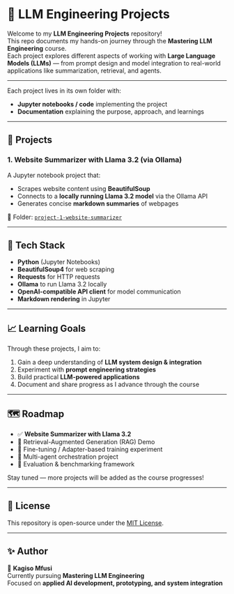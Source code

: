 # 🧠 LLM Engineering Projects

Welcome to my **LLM Engineering Projects** repository!  
This repo documents my hands-on journey through the **Mastering LLM Engineering** course.  
Each project explores different aspects of working with **Large Language Models (LLMs)** — from prompt design and model integration to real-world applications like summarization, retrieval, and agents.

---


Each project lives in its own folder with:
- **Jupyter notebooks / code** implementing the project
- **Documentation** explaining the purpose, approach, and learnings

---

## 🚀 Projects

### 1. Website Summarizer with Llama 3.2 (via Ollama)
A Jupyter notebook project that:
- Scrapes website content using **BeautifulSoup**
- Connects to a **locally running Llama 3.2 model** via the Ollama API
- Generates concise **markdown summaries** of webpages

📂 Folder: [`project-1-website-summarizer`](./project-1-website-summarizer)

---

## 🔧 Tech Stack

- **Python** (Jupyter Notebooks)
- **BeautifulSoup4** for web scraping
- **Requests** for HTTP requests
- **Ollama** to run Llama 3.2 locally
- **OpenAI-compatible API client** for model communication
- **Markdown rendering** in Jupyter

---

## 📈 Learning Goals

Through these projects, I aim to:
1. Gain a deep understanding of **LLM system design & integration**  
2. Experiment with **prompt engineering strategies**  
3. Build practical **LLM-powered applications**  
4. Document and share progress as I advance through the course  

---

## 🗺️ Roadmap

- ✅ **Website Summarizer with Llama 3.2**  
- 🔄 Retrieval-Augmented Generation (RAG) Demo  
- 🔄 Fine-tuning / Adapter-based training experiment  
- 🔄 Multi-agent orchestration project  
- 🔄 Evaluation & benchmarking framework  

Stay tuned — more projects will be added as the course progresses!

---

## 📜 License

This repository is open-source under the [MIT License](./LICENSE).

---

## ✨ Author

👤 **Kagiso Mfusi**  
Currently pursuing **Mastering LLM Engineering**  
Focused on **applied AI development, prototyping, and system integration**
